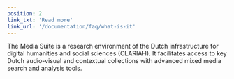```yaml
---
position: 2
link_txt: 'Read more'
link_url: '/documentation/faq/what-is-it'  
---
```


The Media Suite is a research environment of the Dutch infrastructure for digital humanities and social sciences (CLARIAH). It facilitates access to key Dutch audio-visual and contextual collections with advanced mixed media search and analysis tools.